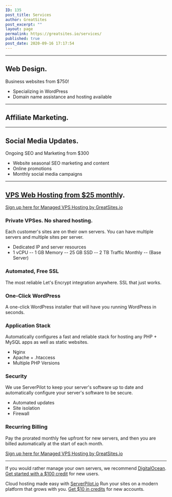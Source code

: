 ```yaml
---
ID: 135
post_title: Services
author: GreatSites
post_excerpt: ""
layout: page
permalink: https://greatsites.io/services/
published: true
post_date: 2020-09-16 17:17:54
---
```

<!-- wp:separator -->
<hr class="wp-block-separator" id="webdesign"/>
<!-- /wp:separator -->

<!-- wp:heading -->
<h2>Web Design. </h2>
<!-- /wp:heading -->

<!-- wp:paragraph -->
<p>Business websites from $750!</p>
<!-- /wp:paragraph -->

<!-- wp:list -->
<ul><li>Specializing in WordPress </li><li>Domain name assistance and hosting available </li></ul>
<!-- /wp:list -->

<!-- wp:separator -->
<hr class="wp-block-separator" id="marketing"/>
<!-- /wp:separator -->

<!-- wp:heading -->
<h2>Affiliate Marketing. </h2>
<!-- /wp:heading -->

<!-- wp:paragraph -->
<p></p>
<!-- /wp:paragraph -->

<!-- wp:separator -->
<hr class="wp-block-separator" id="socialmedia"/>
<!-- /wp:separator -->

<!-- wp:heading -->
<h2 id="socialmedia">Social Media Updates. </h2>
<!-- /wp:heading -->

<!-- wp:paragraph -->
<p>Ongoing SEO and Marketing from $300 </p>
<!-- /wp:paragraph -->

<!-- wp:list -->
<ul><li>Website seasonal SEO marketing and content </li><li>Online promotions </li><li>Monthly social media campaigns </li></ul>
<!-- /wp:list -->

<!-- wp:separator -->
<hr class="wp-block-separator" id="webhosting"/>
<!-- /wp:separator -->

<!-- wp:heading -->
<h2><span style="text-decoration: underline;">VPS Web Hosting from $25 monthl</span>y. </h2>
<!-- /wp:heading -->

<!-- wp:paragraph -->
<p><a href="https://greatsites.hostlaunchcdn.com/">Sign up <span style="text-decoration: underline;">here</span> for Managed VPS Hosting by GreatSites.io</a> </p>
<!-- /wp:paragraph -->

<!-- wp:heading {"level":3} -->
<h3>Private VPSes. No shared hosting. </h3>
<!-- /wp:heading -->

<!-- wp:paragraph -->
<p>Each customer's sites are on their own servers. You can have multiple servers and multiple sites per server. </p>
<!-- /wp:paragraph -->

<!-- wp:list -->
<ul><li><span style="font-size: 0.875rem;">Dedicated IP and server resources </span></li><li>1 vCPU -- 1 GB Memory -- 25 GB SSD -- 2 TB Traffic Monthly -- (Base Server) </li></ul>
<!-- /wp:list -->

<!-- wp:heading {"level":3} -->
<h3>Automated, Free SSL </h3>
<!-- /wp:heading -->

<!-- wp:paragraph -->
<p>The most reliable Let's Encrypt integration anywhere. SSL that just works. </p>
<!-- /wp:paragraph -->

<!-- wp:heading {"level":3} -->
<h3>One-Click WordPress </h3>
<!-- /wp:heading -->

<!-- wp:paragraph -->
<p>A one-click WordPress installer that will have you running WordPress in seconds. </p>
<!-- /wp:paragraph -->

<!-- wp:heading {"level":3} -->
<h3>Application Stack </h3>
<!-- /wp:heading -->

<!-- wp:paragraph -->
<p>Automatically configures a fast and reliable stack for hosting any PHP + MySQL apps as well as static websites. </p>
<!-- /wp:paragraph -->

<!-- wp:list -->
<ul><li>Nginx </li><li>Apache + .htaccess </li><li>Multiple PHP Versions </li></ul>
<!-- /wp:list -->

<!-- wp:heading {"level":3} -->
<h3>Security </h3>
<!-- /wp:heading -->

<!-- wp:paragraph -->
<p>We use ServerPilot to keep your server's software up to date and automatically configure your server's software to be secure. </p>
<!-- /wp:paragraph -->

<!-- wp:list -->
<ul><li>Automated updates </li><li>Site isolation </li><li>Firewall </li></ul>
<!-- /wp:list -->

<!-- wp:heading {"level":3} -->
<h3>Recurring Billing </h3>
<!-- /wp:heading -->

<!-- wp:paragraph -->
<p>Pay the prorated monthly fee upfront for new servers, and then you are billed automatically at the start of each month. </p>
<!-- /wp:paragraph -->

<!-- wp:paragraph -->
<p><a href="https://greatsites.hostlaunchcdn.com/">Sign up <span style="text-decoration: underline;">here</span> for Managed VPS Hosting by GreatSites.io</a> </p>
<!-- /wp:paragraph -->

<!-- wp:separator -->
<hr class="wp-block-separator"/>
<!-- /wp:separator -->

<!-- wp:paragraph -->
<p>If you would rather manage your own servers, we recommend <a rel="sponsored nofollow" href="https://m.do.co/c/a909a04f3d01">DigitalOcean</a>. <br><a href="https://m.do.co/c/a909a04f3d01">Get started with a $100 credit</a> for new users. </p>
<!-- /wp:paragraph -->

<!-- wp:paragraph -->
<p>Cloud hosting made easy with <a rel="sponsored nofollow" href="https://serverpilot.io/a/97d64f89192c">ServerPilot.io</a> Run your sites on a modern platform that grows with you. <a rel="sponsored nofollow" href="https://serverpilot.io/a/97d64f89192c">Get $10 in credits</a> for new accounts. </p>
<!-- /wp:paragraph -->